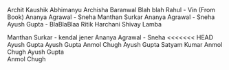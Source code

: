 Archit Kaushik
Abhimanyu
Archisha Baranwal
Blah blah
Rahul - Vin (From Book)
Ananya Agrawal - Sneha
Manthan Surkar
Ananya Agrawal - Sneha
Ayush Gupta - BlaBlaBlaa
Ritik Harchani
Shivay Lamba


Manthan Surkar - kendal jener
Ananya Agrawal - Sneha
<<<<<<< HEAD
Ayush Gupta
Ayush Gupta
Anmol Chugh
Ayush Gupta
Satyam Kumar
Anmol Chugh
Ayush Gupta<br>
Anmol Chugh
